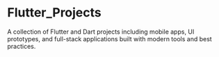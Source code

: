 # Flutter_Projects
 A collection of Flutter and Dart projects including mobile apps, UI prototypes, and full-stack applications built with modern tools and best practices.
